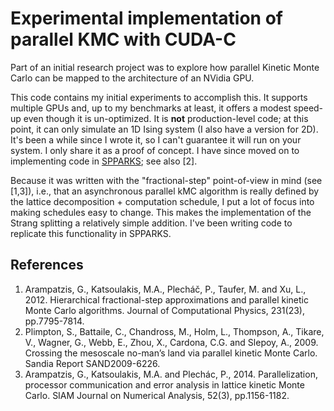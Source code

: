 # Experimental implementation of parallel KMC with CUDA-C

Part of an initial research project was to explore 
how parallel Kinetic Monte Carlo can be mapped to the architecture 
of an NVidia GPU. 

This code contains my initial experiments to accomplish this. It supports
multiple GPUs and, up to my benchmarks at least, it offers a modest speed-up
even though it is un-optimized. It is **not** production-level code; at this
point, it can only simulate an 1D Ising system (I also have a version for 2D). It's been a while since I wrote it, 
so I can't guarantee it will run on your system. I only share it
as a proof of concept. I have since moved on to implementing code
in [SPPARKS](http://spparks.sandia.gov); see also [2]. 

Because it was written with the "fractional-step" point-of-view in mind (see [1,3]), i.e.,
that an asynchronous parallel kMC algorithm is really defined by the lattice
decomposition + computation schedule, I put a lot of focus into making schedules
easy to change. This makes the implementation of the Strang splitting a
relatively simple addition. I've been writing code to replicate this functionality
in SPPARKS.   




## References
1. Arampatzis, G., Katsoulakis, M.A., Plecháč, P., Taufer, M. and Xu, L., 2012.
   Hierarchical fractional-step approximations and parallel kinetic Monte Carlo
   algorithms. Journal of Computational Physics, 231(23), pp.7795-7814.
2. Plimpton, S., Battaile, C., Chandross, M., Holm, L., Thompson, A., Tikare,
   V., Wagner, G., Webb, E., Zhou, X., Cardona, C.G. and Slepoy, A., 2009.
   Crossing the mesoscale no-man’s land via parallel kinetic Monte Carlo. Sandia
   Report SAND2009-6226.
3. Arampatzis, G., Katsoulakis, M.A. and Plechác, P., 2014. Parallelization,
   processor communication and error analysis in lattice kinetic Monte Carlo.
   SIAM Journal on Numerical Analysis, 52(3), pp.1156-1182. 
